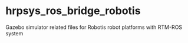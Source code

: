 # hrpsys_ros_bridge_robotis
Gazebo simulator related files for Robotis robot platforms with RTM-ROS system
